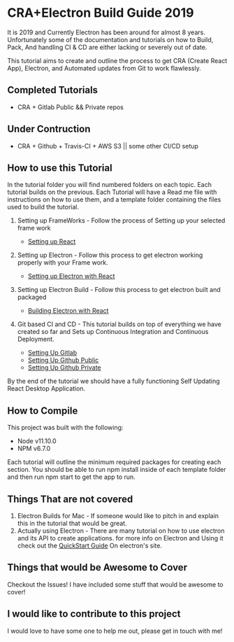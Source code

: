 # CRA+Electron Build Guide 2019

It is 2019 and Currently Electron has been around for almost 8 years. Unfortunately some of the documentation and tutorials on how to Build, Pack, And handling CI & CD are either lacking or severely out of date.

This tutorial aims to create and outline the process to get CRA (Create React App), Electron, and Automated updates from Git to work flawlessly.

## Completed Tutorials

- CRA + Gitlab Public && Private repos

## Under Contruction

- CRA + Github + Travis-CI + AWS S3 || some other CI/CD setup

## How to use this Tutorial

In the tutorial folder you will find numbered folders on each topic. Each tutorial builds on the previous. Each Tutorial will have a Read me file with instructions on how to use them, and a template folder containing the files used to build the tutorial.

1. Setting up FrameWorks - Follow the process of Setting up your selected frame work
     - [Setting up React](https://github.com/StevenDixonDev/Electron-Build-Guide/tree/master/Tutorials/%231A_SettingUpReact)

2. Setting up Electron - Follow this process to get electron working properly with your Frame work.

    - [Setting up Electron with React](https://github.com/StevenDixonDev/Electron-Build-Guide/tree/master/Tutorials/%232A_SettingUpElectronReact)

3. Setting up Electron Build - Follow this process to get electron built and packaged

    - [Building Electron with React](https://github.com/StevenDixonDev/Electron-Build-Guide/tree/master/Tutorials/%233A_SettingUpElectronReactBuild)    

4. Git based CI and CD  - This tutorial builds on top of everything we have created so far and Sets up Continuous Integration and Continuous Deployment.

    - [Setting Up Gitlab ](https://github.com/StevenDixonDev/Electron-Build-Guide/tree/master/Tutorials/%234A_SettingUpGitlab)
    - [Setting Up Github Public](https://github.com/StevenDixonDev/Electron-Build-Guide/tree/master/Tutorials/%234B_SettingUpGithubPublic)
    - [Setting Up Github Private](https://github.com/StevenDixonDev/Electron-Build-Guide/tree/master/Tutorials/%234B_SettingUpGithubPrivate)

By the end of the tutorial we should have a fully functioning Self Updating React Desktop Application.

## How to Compile

This project was built with the following:

- Node v11.10.0
- NPM v6.7.0

Each tutorial will outline the minimum required packages for creating each section. You should be able to run npm install inside of each template folder and then run npm start to get the app to run.

## Things That are not covered

1. Electron Builds for Mac - If someone would like to pitch in and explain this in the tutorial that would be great.
2. Actually using Electron - There are many tutorial on how to use electron and its API to create applications. for more info on Electron and Using it check out the [QuickStart Guide](https://electronjs.org/docs/tutorial/quick-start) On electron's site.

## Things that would be Awesome to Cover

Checkout the Issues! I have included some stuff that would be awesome to cover!

## I would like to contribute to this project

I would love to have some one to help me out, please get in touch with me!
